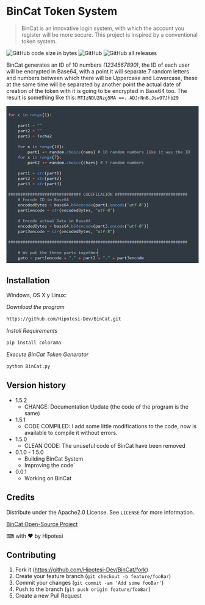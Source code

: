 
# BinCat Token System
> BinCat is an innovative login system, with which the account you register will be more secure. This project is inspired by a conventional token system.

![GitHub code size in bytes](https://img.shields.io/github/languages/code-size/Hipotesi-Dev/BinCat?style=flat-square)
![GitHub](https://img.shields.io/github/license/Hipotesi-Dev/BinCat?style=flat-square)
![GitHub all releases](https://img.shields.io/github/downloads/Hipotesi-Dev/BinCat/total?style=flat-square)

BinCat generates an ID of 10 numbers *(1234567890)*, the ID of each user will be encrypted in Base64, with a point it will separate 7 random letters and numbers between which there will be Uppercase and Lowercase, these at the same time will be separated by another point the actual date of creation of the token with it is going to be encrypted in Base64 too. The result is something like this: 
`MTIzNDU2Nzg5MA ==. ADJrNnB.Jsw97Jhb29`

![BinCat Code Example](https://github.com/Hipotesi-Dev/BinCat/blob/main/BinCat%20Demo.PNG)

## Installation

Windows, OS X y Linux:

_Download the program_
```sh
https://github.com/Hipotesi-Dev/BinCat.git
```
_Install Requirements_
```sh
pip install colorama
```
_Execute BinCat Token Generator_
```sh
python BinCat.py
```

## Version history
* 1.5.2
    * CHANGE: Documentation Update (the code of the program is the same)
* 1.5.1
    * CODE COMPILED: I add some little modifications to the code, now is available to compile it without errors.
* 1.5.0
    * CLEAN CODE: The unuseful code of BinCat have been removed
* 0.1.0 - 1.5.0
    * Building BinCat System
    * Improving the code`
* 0.0.1
    * Working on BinCat

## Credits

Distribute under the Apache2.0 License. See ``LICENSE`` for more information.

[BinCat Open-Source Project](https://github.com/Hipotesi-Dev/BinCat)

⌨ with ❤ by Hipotesi

## Contributing

1. Fork it (<https://github.com/Hipotesi-Dev/BinCat/fork>)
2. Create your feature branch (`git checkout -b feature/fooBar`)
3. Commit your changes (`git commit -am 'Add some fooBar'`)
4. Push to the branch (`git push origin feature/fooBar`)
5. Create a new Pull Request
